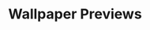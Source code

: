 # Wallpaper Previews

<img src="001-angel.png" alt=""/>
<img src="002-black.png" alt=""/>
<img src="003-black.png" alt=""/>
<img src="004-black.png" alt=""/>
<img src="005-black.png" alt=""/>
<img src="006-black.png" alt=""/>
<img src="007-black.png" alt=""/>
<img src="008-black.png" alt=""/>
<img src="009-black.png" alt=""/>
<img src="010-black.png" alt=""/>
<img src="011-black.png" alt=""/>
<img src="012-black.png" alt=""/>
<img src="013-black.png" alt=""/>
<img src="014-black.png" alt=""/>
<img src="015-black.png" alt=""/>
<img src="016-black.png" alt=""/>
<img src="017-mono.png" alt=""/>
<img src="018-mono.png" alt=""/>
<img src="019-mono.png" alt=""/>
<img src="020-mono.png" alt=""/>
<img src="021-mono.png" alt=""/>
<img src="022-mono.png" alt=""/>
<img src="023-mono.png" alt=""/>
<img src="024-mono.png" alt=""/>
<img src="025-mono.png" alt=""/>
<img src="026-mono.png" alt=""/>
